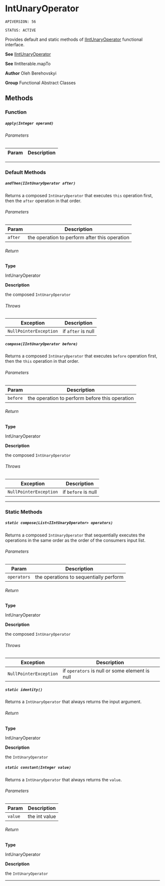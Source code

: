 # IntUnaryOperator

`APIVERSION: 56`

`STATUS: ACTIVE`

Provides default and static methods of [IIntUnaryOperator](/docs/Functional-Interfaces/IIntUnaryOperator.md) functional interface.


**See** [IIntUnaryOperator](/docs/Functional-Interfaces/IIntUnaryOperator.md)


**See** IIntIterable.mapTo


**Author** Oleh Berehovskyi


**Group** Functional Abstract Classes

## Methods
### Function
##### `apply(Integer operand)`
###### Parameters
|Param|Description|
|---|---|

---
### Default Methods
##### `andThen(IIntUnaryOperator after)`

Returns a composed `IntUnaryOperator` that executes `this` operation first, then the `after` operation in that order.

###### Parameters
|Param|Description|
|---|---|
|`after`|the operation to perform after this operation|

###### Return

**Type**

IntUnaryOperator

**Description**

the composed `IntUnaryOperator`

###### Throws
|Exception|Description|
|---|---|
|`NullPointerException`|if `after` is null|

##### `compose(IIntUnaryOperator before)`

Returns a composed `IntUnaryOperator` that executes `before` operation first, then the `this` operation in that order.

###### Parameters
|Param|Description|
|---|---|
|`before`|the operation to perform before this operation|

###### Return

**Type**

IntUnaryOperator

**Description**

the composed `IntUnaryOperator`

###### Throws
|Exception|Description|
|---|---|
|`NullPointerException`|if `before` is null|

---
### Static Methods
##### `static compose(List<IIntUnaryOperator> operators)`

Returns a composed `IntUnaryOperator` that sequentially executes the operations in the same order as the order of the consumers input list.

###### Parameters
|Param|Description|
|---|---|
|`operators`|the operations to sequentially perform|

###### Return

**Type**

IntUnaryOperator

**Description**

the composed `IntUnaryOperator`

###### Throws
|Exception|Description|
|---|---|
|`NullPointerException`|if `operators` is null or some element is null|

##### `static identity()`

Returns a `IntUnaryOperator` that always returns the input argument.

###### Return

**Type**

IntUnaryOperator

**Description**

the `IntUnaryOperator`

##### `static constant(Integer value)`

Returns a `IntUnaryOperator` that always returns the `value`.

###### Parameters
|Param|Description|
|---|---|
|`value`|the int value|

###### Return

**Type**

IntUnaryOperator

**Description**

the `IntUnaryOperator`

---
